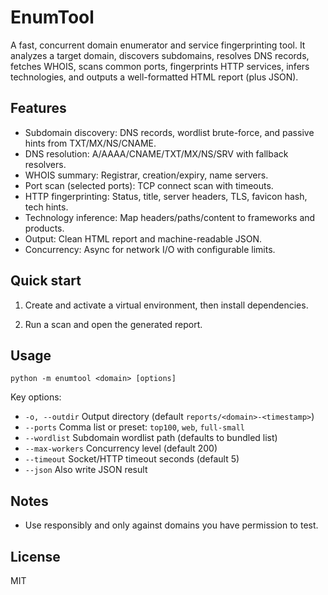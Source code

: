 # EnumTool

A fast, concurrent domain enumerator and service fingerprinting tool. It analyzes a target domain, discovers subdomains, resolves DNS records, fetches WHOIS, scans common ports, fingerprints HTTP services, infers technologies, and outputs a well-formatted HTML report (plus JSON).

## Features

- Subdomain discovery: DNS records, wordlist brute-force, and passive hints from TXT/MX/NS/CNAME.
- DNS resolution: A/AAAA/CNAME/TXT/MX/NS/SRV with fallback resolvers.
- WHOIS summary: Registrar, creation/expiry, name servers.
- Port scan (selected ports): TCP connect scan with timeouts.
- HTTP fingerprinting: Status, title, server headers, TLS, favicon hash, tech hints.
- Technology inference: Map headers/paths/content to frameworks and products.
- Output: Clean HTML report and machine-readable JSON.
- Concurrency: Async for network I/O with configurable limits.

## Quick start

1) Create and activate a virtual environment, then install dependencies.

2) Run a scan and open the generated report.

## Usage

```
python -m enumtool <domain> [options]
```

Key options:
- `-o, --outdir` Output directory (default `reports/<domain>-<timestamp>`)
- `--ports` Comma list or preset: `top100`, `web`, `full-small`
- `--wordlist` Subdomain wordlist path (defaults to bundled list)
- `--max-workers` Concurrency level (default 200)
- `--timeout` Socket/HTTP timeout seconds (default 5)
- `--json` Also write JSON result

## Notes
- Use responsibly and only against domains you have permission to test.

## License
MIT